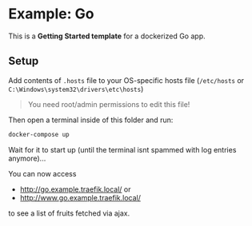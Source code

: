 # Example: Go

This is a **Getting Started template** for a dockerized Go app.

## Setup

Add contents of `.hosts` file to your OS-specific hosts file (`/etc/hosts` or `C:\Windows\system32\drivers\etc\hosts`)
> You need root/admin permissions to edit this file!

Then open a terminal inside of this folder and run:
```bash
docker-compose up
```

Wait for it to start up (until the terminal isnt spammed with log entries anymore)...

You can now access

- http://go.example.traefik.local/ or
- http://www.go.example.traefik.local/

to see a list of fruits fetched via ajax.
